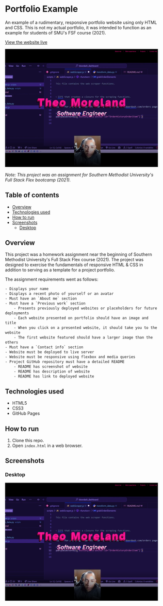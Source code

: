 # Portfolio Example

An example of a rudimentary, responsive portfolio website using only HTML and CSS. This is not my actual portfolio, it was intended to function as an example for students of SMU's FSF course (2021).

[View the website live](https://theodoremoreland.github.io/PortfolioExample/)

<img src="presentation/thumbnail.png" width="800">

_Note: This project was an assignment for Southern Methodist University's Full Stack Flex bootcamp (2021)._

## Table of contents

- [Overview](#overview)
- [Technologies used](#technologies-used)
- [How to run](#how-to-run)
- [Screenshots](#screenshots)
  - [Desktop](#desktop)

## Overview

This project was a homework assignment near the beginning of Southern Methodist University's Full Stack Flex course (2021). The project was designed to exercise the fundamentals of responsive HTML & CSS in addition to serving as a template for a project portfolio.

The assignment requirements went as follows:

    - Displays your name
    - Displays a recent photo of yourself or an avatar
    - Must have an `About me` section
    - Must have a `Previous work` section
        - Presents previously deployed websites or placeholders for future deployments
        - Each website presented on portfolio should have an image and title
        - When you click on a presented website, it should take you to the website
        - The first website featured should have a larger image than the others
    - Must have a `Contact info` section
    - Website must be deployed to live server
    - Website must be responsive using flexbox and media queries
    - Project GitHub repository must have a detailed README
        - README has screenshot of website
        - README has description of website
        - README has link to deployed website

## Technologies used

- HTML5
- CSS3
- GitHub Pages

## How to run

1. Clone this repo.
2. Open `index.html` in a web browser.

## Screenshots

### Desktop

<img src="presentation/thumbnail.png" width="800">

